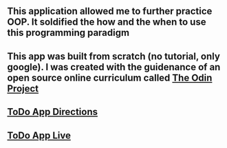 ## This application allowed me to further practice OOP. It soldified the how and the when to use this programming paradigm 

## This app was built from scratch (no tutorial, only google). I was created with the guidenance of an open source online curriculum called  <a href="https://www.theodinproject.com/">The Odin Project</a>


## <a href="https://www.theodinproject.com/courses/javascript/lessons/todo-list">ToDo App Directions</a>

## <a href="https://camus1859.github.io/todo/">ToDo App Live</a>
 
